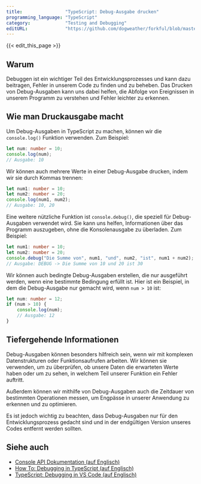 ```yaml
---
title:                "TypeScript: Debug-Ausgabe drucken"
programming_language: "TypeScript"
category:             "Testing and Debugging"
editURL:              "https://github.com/dogweather/forkful/blob/master/content/de/typescript/printing-debug-output.md"
---
```


{{< edit_this_page >}}

## Warum

Debuggen ist ein wichtiger Teil des Entwicklungsprozesses und kann dazu beitragen, Fehler in unserem Code zu finden und zu beheben. Das Drucken von Debug-Ausgaben kann uns dabei helfen, die Abfolge von Ereignissen in unserem Programm zu verstehen und Fehler leichter zu erkennen.

## Wie man Druckausgabe macht

Um Debug-Ausgaben in TypeScript zu machen, können wir die `console.log()` Funktion verwenden. Zum Beispiel:

```TypeScript
let num: number = 10;
console.log(num);
// Ausgabe: 10
```

Wir können auch mehrere Werte in einer Debug-Ausgabe drucken, indem wir sie durch Kommas trennen:

```TypeScript
let num1: number = 10;
let num2: number = 20;
console.log(num1, num2);
// Ausgabe: 10, 20
```

Eine weitere nützliche Funktion ist `console.debug()`, die speziell für Debug-Ausgaben verwendet wird. Sie kann uns helfen, Informationen über das Programm auszugeben, ohne die Konsolenausgabe zu überladen. Zum Beispiel:

```TypeScript
let num1: number = 10;
let num2: number = 20;
console.debug("Die Summe von", num1, "und", num2, "ist", num1 + num2);
// Ausgabe: DEBUG -> Die Summe von 10 und 20 ist 30
```

Wir können auch bedingte Debug-Ausgaben erstellen, die nur ausgeführt werden, wenn eine bestimmte Bedingung erfüllt ist. Hier ist ein Beispiel, in dem die Debug-Ausgabe nur gemacht wird, wenn `num > 10` ist:

```TypeScript
let num: number = 12;
if (num > 10) {
    console.log(num);
    // Ausgabe: 12
}
```

## Tiefergehende Informationen

Debug-Ausgaben können besonders hilfreich sein, wenn wir mit komplexen Datenstrukturen oder Funktionsaufrufen arbeiten. Wir können sie verwenden, um zu überprüfen, ob unsere Daten die erwarteten Werte haben oder um zu sehen, in welchem Teil unserer Funktion ein Fehler auftritt.

Außerdem können wir mithilfe von Debug-Ausgaben auch die Zeitdauer von bestimmten Operationen messen, um Engpässe in unserer Anwendung zu erkennen und zu optimieren.

Es ist jedoch wichtig zu beachten, dass Debug-Ausgaben nur für den Entwicklungsprozess gedacht sind und in der endgültigen Version unseres Codes entfernt werden sollten.

## Siehe auch

- [Console API Dokumentation (auf Englisch)](https://developer.mozilla.org/en-US/docs/Web/API/Console)
- [How To: Debugging in TypeScript (auf Englisch)](https://blog.logrocket.com/typescript-debugging/)
- [TypeScript: Debugging in VS Code (auf Englisch)](https://code.visualstudio.com/docs/typescript/typescript-debugging)